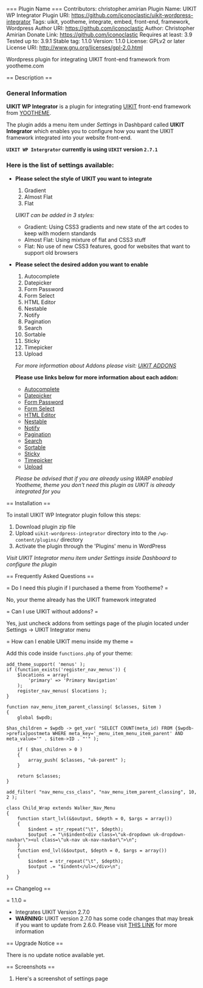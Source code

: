=== Plugin Name ===
Contributors:        christopher.amirian
Plugin Name:         UIKIT WP Integrator
Plugin URI:          https://github.com/iconoclastic/uikit-wordpress-integrator
Tags:                uikit, yootheme, integrate, embed, front-end, framework, Wordpress
Author URI:        	 https://github.com/iconoclastic
Author:              Christopher Amirian
Donate Link:         https://github.com/iconoclastic
Requires at least:   3.9
Tested up to:        3.9.1
Stable tag:          1.1.0
Version:             1.1.0
License:             GPLv2 or later
License URI:         http://www.gnu.org/licenses/gpl-2.0.html

Wordpress plugin for integrating UIKIT front-end framework from yootheme.com 

== Description ==

<h3>General Information</h3>

**UIKIT WP Integrator** is a plugin for integrating [UIKIT](http://getuikit.com/ "UIKIT") front-end framework from [YOOTHEME](http://yootheme.com/ "Yootheme").

The plugin adds a menu item under *Settings* in Dashbpard called **UIKIT Integrator** which enables you to configure how you want the UIKIT framework integrated into your website front-end.  

**`UIKIT WP Intergrator` currently is using `UIKIT` version `2.7.1`**

<h3>Here is the list of settings available:</h3>

* **Please select the style of UIKIT you want to integrate**

    1. Gradient
    2. Almost Flat
    3. Flat 

    *UIKIT can be added in 3 styles:*  
    
     * Gradient: Using CSS3 gradients and new state of the art codes to keep with modern standards     
     * Almost Flat: Using mixture of flat and CSS3 stuff  
     * Flat: No use of new CSS3 features, good for websites that want to support old browsers  
    

* **Please select the desired addon you want to enable**

    1. Autocomplete
    2. Datepicker
    3. Form Password
    4. Form Select
    5. HTML Editor
    6. Nestable
    7. Notify
    8. Pagination
    9. Search
    10. Sortable
    11. Sticky
    12. Timepicker
    13. Upload

    *For more information about Addons please visit: [UIKIT ADDONS](http://www.getuikit.com/docs/addons.html "UIKIT ADDONS")*

    **Please use links below for more information about each addon:**

    * [Autocomplete](http://www.getuikit.com/docs/addons_autocomplete.html "Autocomplete")   
    * [Datepicker](http://www.getuikit.com/docs/addons_datepicker.html "Datepicker")
    * [Form Password](http://www.getuikit.com/docs/addons_form-password.html "Form Password")
    * [Form Select](http://www.getuikit.com/docs/addons_form-select.html "Form Select")
    * [HTML Editor](http://www.getuikit.com/docs/addons_htmleditor.html "HTML Editor")
    * [Nestable](http://www.getuikit.com/docs/addons_nestable.html "Nestable")
    * [Notify](http://www.getuikit.com/docs/addons_notify.html "Notify")
    * [Pagination](http://www.getuikit.com/docs/addons_pagination.html "Pagination")
    * [Search](http://www.getuikit.com/docs/addons_search.html "Search")
    * [Sortable](http://www.getuikit.com/docs/addons_sortable.html "Sortable")
    * [Sticky](http://www.getuikit.com/docs/addons_sticky.html "Sticky")
    * [Timepicker](http://www.getuikit.com/docs/addons_timepicker.html "Timepicker")
    * [Upload](http://www.getuikit.com/docs/addons_upload.html "Upload")

    *Please be advised that if you are already using WARP enabled Yootheme, theme you don't need this plugin as UIKIT is already integrated for you*

== Installation ==

To install UIKIT WP Integrator plugin follow this steps:

1. Download plugin zip file 
2. Upload `uikit-wordpress-integrator` directory into to the `/wp-content/plugins/` directory
3. Activate the plugin through the 'Plugins' menu in WordPress

*Visit UIKIT Integrator menu item under Settings inside Dashboard to configure the plugin*

== Frequently Asked Questions ==

= Do I need this plugin if I purchased a theme from Yootheme? =

No, your theme already has the UIKIT framework integrated

= Can I use UIKIT without addons? =

Yes, just uncheck addons from settings page of the plugin located under Settings -> UIKIT Integrator menu

= How can I enable UIKIT menu inside my theme =

Add this code inside `functions.php` of your theme:

	add_theme_support( 'menus' );
	if (function_exists('register_nav_menus')) {
		$locations = array(
			'primary' => 'Primary Navigation'
		);
		register_nav_menus( $locations );
	}

	function nav_menu_item_parent_classing( $classes, $item )
	{
	    global $wpdb;
	    
	$has_children = $wpdb -> get_var( "SELECT COUNT(meta_id) FROM {$wpdb->prefix}postmeta WHERE meta_key='_menu_item_menu_item_parent' AND meta_value='" . $item->ID . "'" );
	    
	    if ( $has_children > 0 )
	    {
	        array_push( $classes, "uk-parent" );
	    }
	    
	    return $classes;
	}

	add_filter( "nav_menu_css_class", "nav_menu_item_parent_classing", 10, 2 );

	class Child_Wrap extends Walker_Nav_Menu
	{
	    function start_lvl(&$output, $depth = 0, $args = array())
	    {
	        $indent = str_repeat("\t", $depth);
	        $output .= "\n$indent<div class=\"uk-dropdown uk-dropdown-navbar\"><ul class=\"uk-nav uk-nav-navbar\">\n";
	    }
	    function end_lvl(&$output, $depth = 0, $args = array())
	    {
	        $indent = str_repeat("\t", $depth);
	        $output .= "$indent</ul></div>\n";
	    }
	}	

== Changelog ==

= 1.1.0 =

* Integrates UIKIT Version 2.7.0
* **WARNING:** UIKIT version 2.7.0 has some code changes that may break if you want to update from 2.6.0. Please visit [THIS LINK](http://www.yootheme.com/blog/2014/06/10/uikit-27-released "UIKIT 2.7.0 Release Notes") for more information 

== Upgrade Notice ==

There is no update notice available yet.

== Screenshots ==

1. Here's a screenshot of settings page
